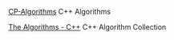 
[CP-Algorithms](https://cp-algorithms.com/)
C++ Algorithms

[The Algorithms - C++](https://github.com/TheAlgorithms/C-Plus-Plus)
C++ Algorithm Collection

